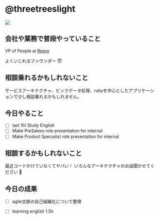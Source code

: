 # @threetreeslight

![](https://avatars3.githubusercontent.com/u/1057490?s=100&v=4)

## 会社や業務で普段やっていること

VP of People at [Repro](https://repro.io)

よくいじれるファウンダー :innocent:

## 相談乗れるかもしれないこと

サービスアーキテクチャ、ビックデータ処理、rubyを中心としたアプリケーションで少し相談乗れるかもしれません。

## 今日やること

- [ ] last 1h! Study English
- [ ] Make PreSaless role presentation for internal
- [ ] Make Product Specialist role presentation for internal

## 相談するかもしれないこと

最近コードかけていなくてヤバい！
いろんなアーキテクチャのお話聞かせてください :raising_hand:

## 今日の成果

- [ ] agile文脈の自己組織化について整理
- [ ] learning english 1.5h

